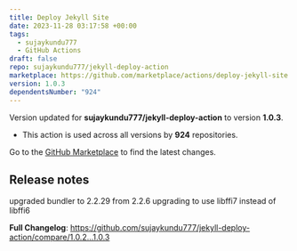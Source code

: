 ```yaml
---
title: Deploy Jekyll Site
date: 2023-11-28 03:17:58 +00:00
tags:
  - sujaykundu777
  - GitHub Actions
draft: false
repo: sujaykundu777/jekyll-deploy-action
marketplace: https://github.com/marketplace/actions/deploy-jekyll-site
version: 1.0.3
dependentsNumber: "924"
---
```



Version updated for **sujaykundu777/jekyll-deploy-action** to version **1.0.3**.
- This action is used across all versions by **924** repositories.

Go to the [GitHub Marketplace](https://github.com/marketplace/actions/deploy-jekyll-site) to find the latest changes.

## Release notes

upgraded bundler to 2.2.29 from 2.2.6
upgrading to use libffi7 instead of libffi6

**Full Changelog**: https://github.com/sujaykundu777/jekyll-deploy-action/compare/1.0.2...1.0.3

